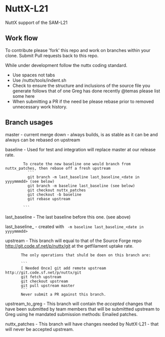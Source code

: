 # NuttX-L21
NuttX support of the SAM-L21

## Work flow

To contribute please 'fork' this repo and work on branches within your clone.
Submit Pull requests back to this repo.

While under development follow the nuttx coding standard.
 * Use spaces not tabs
 * Use /nuttx/tools/indent.sh 
 * Check to ensure the structure and inclusions of the source file you generate follows that of one Greg has done recently 
     @temas please list some here
 * When submitting a PR if the need be please rebase prior to removed unnecessary work history.

## Branch usages

master   - current merge down - always builds, is as stable as it can be and always can be rebased on upstream

baseline - Used for test and integration will replace master at our release rate.

            To create the new baseline one would branch from nuttx_patches, then rebase off a fresh upstream
              ```
              git branch -m last_baseline last_baseline_<date in yyyymmmdd> (see below)
              git branch -m baseline last_baseline (see below)
              git checkout nuttx_patches
              git checkout -b baseline
              git rebase upstream
              
            ```
last_baseline -  The last baseline before this one. (see above)

last_baseline_<date in yyyymmmdd> - created with ``` -m baseline last_baseline_<date in yyyymmmdd>```

upstream - This branch will equal to that of the Source Forge repo http://git.code.sf.net/p/nuttx/git at the getfilament 
           uptake rate.
           
           The only operations that shuld be doen on this branch are:
           
           ```
           [ Needed Once] git add remote upstream http://git.code.sf.net/p/nuttx/git
           git fetch upstream
           git checkout upstream
           git pull upstream master
           ```
           Never submit a PR against this branch.
  
  upstream_to_greg - This branch will contain the *accepted* changes that have been submitted by team members that will 
                      be submittted upstream to Greg using he mandated submission methods: Emailed patches.
  
  nuttx_patches    - This branch will have changes needed by NuttX-L21 - that will never be accepted upstream.
  
